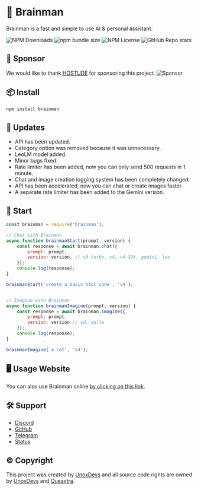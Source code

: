 # 🤖 Brainman
Brainman is a fast and simple to use AI & personal assistant.

![NPM Downloads](https://img.shields.io/npm/dm/brainman?style=flat-square)
![npm bundle size](https://img.shields.io/bundlephobia/min/brainman?style=flat-square)
![NPM License](https://img.shields.io/npm/l/brainman?style=flat-square)
![GitHub Repo stars](https://img.shields.io/github/stars/unoxdevs/brainman?style=flat-square)

## 🤝 Sponsor
We would like to thank [HOSTUDE](https://hostude.net/) for sponsoring this project.
![Sponsor](https://www.upload.ee/image/16645795/Sponsor.png)

## 📦 Install
```bash
npm install brainman
```

## 🎉 Updates
- API has been updated.
- Category option was removed because it was unnecessary.
- LeoLM model added.
- Minor bugs fixed.
- Rate limiter has been added, now you can only send 500 requests in 1 minute.
- Chat and image creation logging system has been completely changed.
- API has been accelerated, now you can chat or create images faster.
- A separate rate limiter has been added to the Gemini version.

## 🚀 Start
```js
const brainman = require('brainman');

// Chat with Brainman
async function brainmanStart(prompt, version) {
    const response = await brainman.chat({
        prompt: prompt,
        version: version, // v3-turbo, v4, v4-32k, gemini, leo
    });
    console.log(response);
}

brainmanStart('create a basic html code', 'v4');


// Imagine with Brainman
async function brainmanImagine(prompt, version) {
    const response = await brainman.imagine({
        prompt: prompt,
        version: version // sd, dalle
    });
    console.log(response);
}

brainmanImagine('a cat', 'sd');
```

## 🖥️ Usage Website
You can also use Brainman online [by clicking on this link](https://brainman.unoxdevs.fun).

## 🛠️ Support
- [Discord](https://discord.gg/9yYPF6BXt7)
- [GitHub](https://github.com/unoxdevs/brainman)
- [Telegram](https://t.me/unoxdevs)
- [Status](https://status.unoxdevs.fun/)

## © Copyright
This project was created by [UnoxDevs](https://github.com/unoxdevs/brainman) and all source code rights are owned by [UnoxDevs](https://github.com/unoxdevs/brainman) and [Queaxtra](https://github.com/queaxtra).

